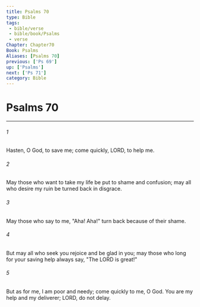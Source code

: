 ```yaml
---
title: Psalms 70
type: Bible
tags:
 - bible/verse
 - bible/book/Psalms
 - verse
Chapter: Chapter70
Book: Psalms
Aliases: [Psalms 70]
previous: ['Ps 69']
up: ['Psalms']
next: ['Ps 71']
category: Bible
---
```

# Psalms 70

***


###### 1 
Hasten, O God, to save me; come quickly, LORD, to help me. 

###### 2 
May those who want to take my life be put to shame and confusion; may all who desire my ruin be turned back in disgrace. 

###### 3 
May those who say to me, "Aha! Aha!" turn back because of their shame. 

###### 4 
But may all who seek you rejoice and be glad in you; may those who long for your saving help always say, "The LORD is great!" 

###### 5 
But as for me, I am poor and needy; come quickly to me, O God. You are my help and my deliverer; LORD, do not delay. 
